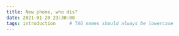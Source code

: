 ```yaml
---
title: New phone, who dis?
date: 2021-01-20 23:30:00 
tags: introduction     # TAG names should always be lowercase
---
```

